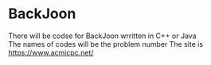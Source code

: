 # BackJoon
There will be codse for BackJoon wrritten in C++ or Java<br>
The names of codes will be the problem number
The site is https://www.acmicpc.net/
